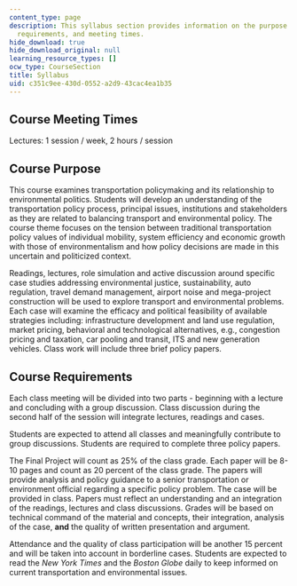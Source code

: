 ```yaml
---
content_type: page
description: This syllabus section provides information on the purpose of the course,
  requirements, and meeting times.
hide_download: true
hide_download_original: null
learning_resource_types: []
ocw_type: CourseSection
title: Syllabus
uid: c351c9ee-430d-0552-a2d9-43cac4ea1b35
---
```


Course Meeting Times
--------------------

Lectures: 1 session / week, 2 hours / session

Course Purpose
--------------

This course examines transportation policymaking and its relationship to environmental politics. Students will develop an understanding of the transportation policy process, principal issues, institutions and stakeholders as they are related to balancing transport and environmental policy. The course theme focuses on the tension between traditional transportation policy values of individual mobility, system efficiency and economic growth with those of environmentalism and how policy decisions are made in this uncertain and politicized context.

Readings, lectures, role simulation and active discussion around specific case studies addressing environmental justice, sustainability, auto regulation, travel demand management, airport noise and mega-project construction will be used to explore transport and environmental problems. Each case will examine the efficacy and political feasibility of available strategies including: infrastructure development and land use regulation, market pricing, behavioral and technological alternatives, e.g., congestion pricing and taxation, car pooling and transit, ITS and new generation vehicles. Class work will include three brief policy papers.

Course Requirements
-------------------

Each class meeting will be divided into two parts - beginning with a lecture and concluding with a group discussion. Class discussion during the second half of the session will integrate lectures, readings and cases.

Students are expected to attend all classes and meaningfully contribute to group discussions. Students are required to complete three policy papers.

The Final Project will count as 25% of the class grade. Each paper will be 8-10 pages and count as 20 percent of the class grade. The papers will provide analysis and policy guidance to a senior transportation or environment official regarding a specific policy problem. The case will be provided in class. Papers must reflect an understanding and an integration of the readings, lectures and class discussions. Grades will be based on technical command of the material and concepts, their integration, analysis of the case, **and** the quality of written presentation and argument.

Attendance and the quality of class participation will be another 15 percent and will be taken into account in borderline cases. Students are expected to read the _New York Times_ and the _Boston Globe_ daily to keep informed on current transportation and environmental issues.